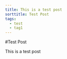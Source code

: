 ```yaml
---
title: This is a test post
sorttitle: Test Post
tags:
  - test
  - tag1
---
```


#Test Post

This is a test post
